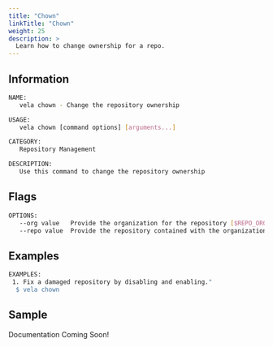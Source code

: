 ```yaml
---
title: "Chown"
linkTitle: "Chown"
weight: 25
description: >
  Learn how to change ownership for a repo.
---
```


## Information

```sh
NAME:
   vela chown - Change the repository ownership

USAGE:
   vela chown [command options] [arguments...]

CATEGORY:
   Repository Management

DESCRIPTION:
   Use this command to change the repository ownership
```

## Flags

```sh
OPTIONS:
   --org value   Provide the organization for the repository [$REPO_ORG]
   --repo value  Provide the repository contained with the organization [$REPO_NAME]
```

## Examples

```sh
EXAMPLES:
 1. Fix a damaged repository by disabling and enabling."
  $ vela chown
```

## Sample

Documentation Coming Soon!
